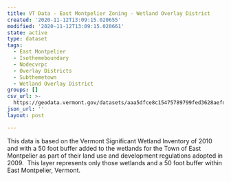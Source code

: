```yaml
---
title: VT Data - East Montpelier Zoning - Wetland Overlay District
created: '2020-11-12T13:09:15.020655'
modified: '2020-11-12T13:09:15.020661'
state: active
type: dataset
tags:
  - East Montpelier
  - Isothemeboundary
  - Nodecvrpc
  - Overlay Districts
  - Subthemetown
  - Wetland Overlay District
groups: []
csv_url: >-
  https://geodata.vermont.gov/datasets/aaa5dfce8c15475789799fed3628aefd_0.csv?outSR=%7B%22latestWkid%22%3A3857%2C%22wkid%22%3A102100%7D
json_url: ''
layout: post

---
```

This data is based on the Vermont Significant Wetland Inventory of 2010 and with a 50 foot buffer added to the wetlands for the Town of East Montpelier as part of their land use and development regulations adopted in 2009.  This layer represents only those wetlands and a 50 foot buffer within East Montpelier, Vermont.
